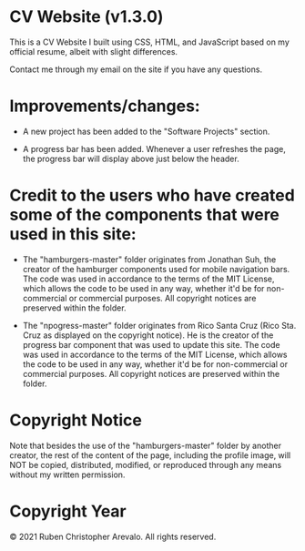 # CV Website (v1.3.0)
This is a CV Website I built using CSS, HTML, and JavaScript based on my official resume, albeit with slight differences.

Contact me through my email on the site if you have any questions.

# Improvements/changes:

* A new project has been added to the "Software Projects" section.

* A progress bar has been added. Whenever a user refreshes the page, the progress bar will display above just below the header.

# Credit to the users who have created some of the components that were used in this site: 

* The "hamburgers-master" folder originates from Jonathan Suh, the creator of the hamburger components used for mobile navigation bars. The code was used in accordance to the terms of the MIT License, which allows the code to be used in any way, whether it'd be for non-commercial or commercial purposes. All copyright notices are preserved within the folder.

* The "npogress-master" folder originates from Rico Santa Cruz (Rico Sta. Cruz as displayed on the copyright notice). He is the creator of the progress bar component that was used to update this site. The code was used in accordance to the terms of the MIT License, which allows the code to be used in any way, whether it'd be for non-commercial or commercial purposes. All copyright notices are preserved within the folder.

# Copyright Notice

Note that besides the use of the "hamburgers-master" folder by another creator, the rest of the content of the page, including the profile image, will NOT be copied, distributed, modified, or reproduced through any means without my written permission.

# Copyright Year

© 2021 Ruben Christopher Arevalo. All rights reserved.
